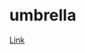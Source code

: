 # umbrella

[Link](https://drive.google.com/file/d/1ugZMTZzBc26SmKgWGJGMrt_iDmE0Zp5l/view?usp=sharing)